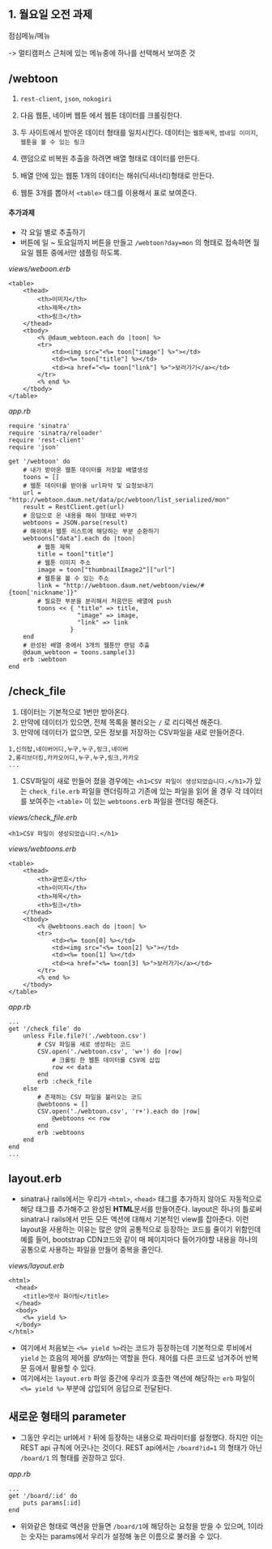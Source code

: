 ## 1. 월요일 오전 과제

점심메뉴/메뉴

-> 멀티캠퍼스 근처에 있는 메뉴중에 하나를 선택해서 보여준 것



## /webtoon

1. `rest-client`, `json`, `nokogiri`

2. 다음 웹툰, 네이버 웹툰 에서 웹툰 데이터를 크롤링한다.

3. 두 사이트에서 받아온 데이터 형태를 일치시킨다. 데이터는 `웹툰제목`, `썸네일 이미지`,`웹툰을 볼 수 있는 링크`

4. 랜덤으로 비복원 추출을 하려면 배열 형태로 데이터를 만든다.

5. 배열 안에 있는 웹툰 1개의 데이터는 해쉬(딕셔너리)형태로 만든다.

6. 웹툰 3개를 뽑아서 `<table>` 태그를 이용해서 표로 보여준다.

   

#### 추가과제

- 각 요일 별로 추출하기
- 버튼에 일 ~ 토요일까지 버튼을 만들고 `/webtoon?day=mon` 의 형태로 접속하면 월요일 웹툰 중에서만 샘플링 하도록.

*views/weboon.erb*

```
<table>
    <thead>
        <th>이미지</th>
        <th>제목</th>
        <th>링크</th>
    </thead>
    <tbody>
        <% @daum_webtoon.each do |toon| %>
        <tr>
            <td><img src="<%= toon["image"] %>"></td>
            <td><%= toon["title"] %></td>
            <td><a href="<%= toon["link"] %>">보러가기</a></td>
        </tr>
        <% end %>
    </tbody>
</table>
```

*app.rb*

```
require 'sinatra'
require 'sinatra/reloader'
require 'rest-client'
require 'json'

get '/webtoon' do
    # 내가 받아온 웹툰 데이터를 저장할 배열생성
    toons = []
    # 웹툰 데이터를 받아올 url파악 및 요청보내기
    url = "http://webtoon.daum.net/data/pc/webtoon/list_serialized/mon"
    result = RestClient.get(url)
    # 응답으로 온 내용을 해쉬 형태로 바꾸기
    webtoons = JSON.parse(result)
    # 해쉬에서 웹툰 리스트에 해당하는 부분 순환하기
    webtoons["data"].each do |toon|
        # 웹툰 제목
        title = toon["title"]
        # 웹툰 이미지 주소
        image = toon["thumbnailImage2"]["url"]
        # 웹툰을 볼 수 있는 주소
        link = "http://webtoon.daum.net/webtoon/view/#{toon['nickname']}"
        # 필요한 부분을 분리해서 처음만든 배열에 push
        toons << { "title" => title,
                   "image" => image,
                   "link" => link
                 }
    end
    # 완성된 배열 중에서 3개의 웹툰만 랜덤 추출
    @daum_webtoon = toons.sample(3)
    erb :webtoon
end
```



## /check_file

1. 데이터는 기본적으로 1번만 받아온다.
2. 만약에 데이터가 있으면, 전체 목록을 불러오는 `/` 로 리디렉션 해준다.
3. 만약에 데이터가 없으면, 모든 정보를 저장하는 CSV파일을 새로 만들어준다.

```
1,신의탑,네이버어디,누구,누구,링크,네이버
2,롱리브더킹,카카오어디,누구,누구,링크,카카오
...
```

1. CSV파일이 새로 만들어 졌을 경우에는 `<h1>CSV 파일이 생성되었습니다.</h1>`가 있는 `check_file.erb` 파일을 랜더링하고 기존에 있는 파일을 읽어 올 경우 각 데이터를 보여주는 `<table>` 이 있는 `webtoons.erb` 파일을 랜더링 해준다.

*views/check_file.erb*

```
<h1>CSV 파일이 생성되었습니다.</h1>
```

*views/webtoons.erb*

```
<table>
    <thead>
        <th>글번호</th>
        <th>이미지</th>
        <th>제목</th>
        <th>링크</th>
    </thead>
    <tbody>
        <% @webtoons.each do |toon| %>
        <tr>
            <td><%= toon[0] %></td>
            <td><img src="<%= toon[2] %>"></td>
            <td><%= toon[1] %></td>
            <td><a href="<%= toon[3] %>">보러가기</a></td>
        </tr>
        <% end %>
    </tbody>
</table>
```

*app.rb*

```
...
get '/check_file' do
    unless File.file?('./webtoon.csv')
        # CSV 파일을 새로 생성하는 코드
        CSV.open('./webtoon.csv', 'w+') do |row|
            # 크롤링 한 웹툰 데이터를 CSV에 삽입
            row << data
        end
        erb :check_file
    else
        # 존재하는 CSV 파일을 불러오는 코드
        @webtoons = []
        CSV.open('./webtoon.csv', 'r+').each do |row|
            @webtoons << row
        end
        erb :webtoons
    end
end
...
```



## layout.erb

- sinatra나 rails에서는 우리가 `<html>`, `<head>` 태그를 추가하지 않아도 자동적으로 해당 태그를 추가해주고 완성된 **HTML**문서를 만들어준다. layout은 하나의 틀로써 sinatra나 rails에서 만든 모든 액션에 대해서 기본적인 view를 잡아준다. 이런 layout을 사용하는 이유는 많은 양의 공통적으로 등장하는 코드를 줄이기 위함인데 예를 들어, bootstrap CDN코드와 같이 매 페이지마다 들어가야할 내용을 하나의 공통으로 사용하는 파일을 만들어 중복을 줄인다.

*views/layout.erb*

```
<html>
  <head>
    <title>멋사 화이팅</title>
  </head>
  <body>
    <%= yield %>
  </body>
</html>
```

- 여기에서 처음보는 `<%= yield %>`라는 코드가 등장하는데 기본적으로 루비에서 `yield` 는 흐음의 제어를 *양보*하는 역할을 한다. 제어를 다른 코드로 넘겨주어 반복문 등에서 활용할 수 있다.
- 여기에서는 `layout.erb` 파일 중간에 우리가 호출한 액션에 해당하는 `erb` 파일이 `<%= yield %>` 부분에 삽입되어 응답으로 전달된다.



## 새로운 형태의 parameter

- 그동안 우리는 url에서 `?` 뒤에 등장하는 내용으로 파라미터를 설정했다. 하지만 이는 REST api 규칙에 어긋나는 것이다. REST api에서는 `/board?id=1` 의 형태가 아닌 `/board/1` 의 형태를 권장하고 있다.

*app.rb*

```
...
get '/board/:id' do
	puts params[:id]
end
```

- 위와같은 형태로 액션을 만들면 `/board/1`에 해당하는 요청을 받을 수 있으며, 1이라는 숫자는 params에서 우리가 설정해 놓은 이름으로 불러올 수 있다.